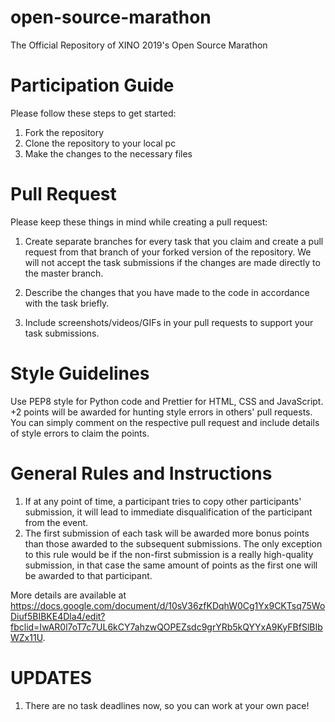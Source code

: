 # open-source-marathon
The Official Repository of XINO 2019's Open Source Marathon

# Participation Guide
Please follow these steps to get started:
1. Fork the repository
2. Clone the repository to your local pc
3. Make the changes to the necessary files

# Pull Request
Please keep these things in mind while creating a pull request:

1. Create separate branches for every task that you claim and create a pull request from that branch of your forked version of the repository. We will not accept the task submissions if the changes are made directly to the master branch.

2. Describe the changes that you have made to the code in accordance with the task briefly.

3. Include screenshots/videos/GIFs in your pull requests to support your task submissions.

# Style Guidelines
Use PEP8 style for Python code and Prettier for HTML, CSS and JavaScript. <br>
+2 points will be awarded for hunting style errors in others' pull requests. You can simply comment on the respective pull request and include details of style errors to claim the points.


# General Rules and Instructions
1. If at any point of time, a participant tries to copy other participants' submission, it will lead to immediate disqualification of the participant from the event.
2. The first submission of each task will be awarded more bonus points than those awarded to the subsequent submissions. The only exception to this rule would be if the non-first submission is a really high-quality submission, in that case the same amount of points as the first one will be awarded to that participant.


More details are available at https://docs.google.com/document/d/10sV36zfKDqhW0Cg1Yx9CKTsq75WoDiuf5BIBKE4Dla4/edit?fbclid=IwAR0l7oT7c7UL6kCY7ahzwQOPEZsdc9grYRb5kQYYxA9KyFBfSlBIbWZx11U.

# UPDATES
1. There are no task deadlines now, so you can work at your own pace!
